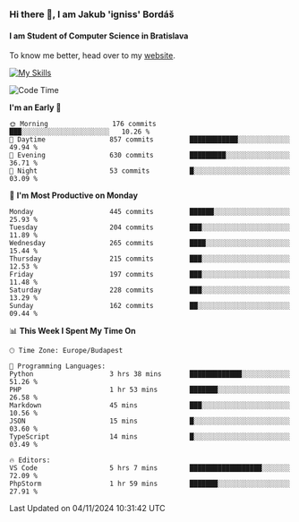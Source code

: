 ### Hi there 👋, I am Jakub 'igniss' Bordáš

#### I am Student of Computer Science in Bratislava
To know me better, head over to my [website](https://bordas.sk).

[![My Skills](https://skillicons.dev/icons?i=js,html,css,figma,svelte,java,kotlin,python,postgresql,typescript,nest,nodejs)](https://bordas.sk)


<!--START_SECTION:waka-->
![Code Time](http://img.shields.io/badge/Code%20Time-1%2C559%20hrs%209%20mins-blue)

**I'm an Early 🐤** 

```text
🌞 Morning                176 commits         ███░░░░░░░░░░░░░░░░░░░░░░   10.26 % 
🌆 Daytime                857 commits         ████████████░░░░░░░░░░░░░   49.94 % 
🌃 Evening                630 commits         █████████░░░░░░░░░░░░░░░░   36.71 % 
🌙 Night                  53 commits          █░░░░░░░░░░░░░░░░░░░░░░░░   03.09 % 
```
📅 **I'm Most Productive on Monday** 

```text
Monday                   445 commits         ██████░░░░░░░░░░░░░░░░░░░   25.93 % 
Tuesday                  204 commits         ███░░░░░░░░░░░░░░░░░░░░░░   11.89 % 
Wednesday                265 commits         ████░░░░░░░░░░░░░░░░░░░░░   15.44 % 
Thursday                 215 commits         ███░░░░░░░░░░░░░░░░░░░░░░   12.53 % 
Friday                   197 commits         ███░░░░░░░░░░░░░░░░░░░░░░   11.48 % 
Saturday                 228 commits         ███░░░░░░░░░░░░░░░░░░░░░░   13.29 % 
Sunday                   162 commits         ██░░░░░░░░░░░░░░░░░░░░░░░   09.44 % 
```


📊 **This Week I Spent My Time On** 

```text
🕑︎ Time Zone: Europe/Budapest

💬 Programming Languages: 
Python                   3 hrs 38 mins       █████████████░░░░░░░░░░░░   51.26 % 
PHP                      1 hr 53 mins        ███████░░░░░░░░░░░░░░░░░░   26.58 % 
Markdown                 45 mins             ███░░░░░░░░░░░░░░░░░░░░░░   10.56 % 
JSON                     15 mins             █░░░░░░░░░░░░░░░░░░░░░░░░   03.60 % 
TypeScript               14 mins             █░░░░░░░░░░░░░░░░░░░░░░░░   03.49 % 

🔥 Editors: 
VS Code                  5 hrs 7 mins        ██████████████████░░░░░░░   72.09 % 
PhpStorm                 1 hr 59 mins        ███████░░░░░░░░░░░░░░░░░░   27.91 % 
```


 Last Updated on 04/11/2024 10:31:42 UTC
<!--END_SECTION:waka-->
